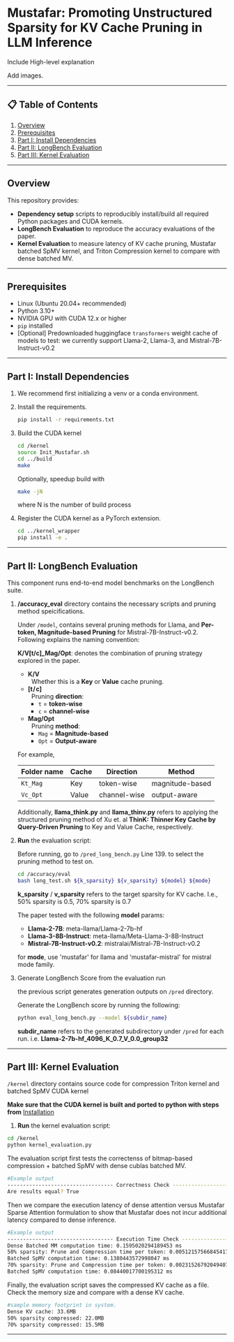 # Mustafar: Promoting Unstructured Sparsity for KV Cache Pruning in LLM Inference

Include High-level explanation 

Add images. 

<!-- 
![MUSTAFAR Architecture](images/mustafar_diagram.png)
-->

---

## 📋 Table of Contents

1. [Overview](#overview)  
2. [Prerequisites](#prerequisites)  
3. [Part I: Install Dependencies](#part-i-install-dependencies)  
4. [Part II: LongBench Evaluation](#part-ii-longbench-evaluation)  
5. [Part III: Kernel Evaluation](#part-iii-kernel-evaluation)  

---

## Overview

This repository provides:

- **Dependency setup** scripts to reproducibly install/build all required Python packages and CUDA kernels.  
- **LongBench Evaluation** to reproduce the accuracy evaluations of the paper.  
- **Kernel Evaluation** to measure latency of KV cache pruning, Mustafar batched SpMV kernel, and Triton Compression kernel to compare with dense batched MV.  

---

## Prerequisites
- Linux (Ubuntu 20.04+ recommended)  
- Python 3.10+  
- NVIDIA GPU with CUDA 12.x or higher  
- `pip` installed  
- [Optional] Predownloaded huggingface `transformers` weight cache of models to test: we currently support Llama-2, Llama-3, and Mistral-7B-Instruct-v0.2

---

## Part I: Install Dependencies


1. We recommend first initializing a venv or a conda environment. 


2. Install the requirements. 

   ```bash
   pip install -r requirements.txt 
   ```

3. Build the CUDA kernel

   ```bash
   cd /kernel
   source Init_Mustafar.sh  
   cd ../build  
   make 
   ```
   Optionally, speedup build with 
   ```bash 
   make -jN
   ```
   where N is the number of build process 

4. Register the CUDA kernel as a PyTorch extension.

   ```bash
   cd ../kernel_wrapper
   pip install -e . 
   ```

---

## Part II: LongBench Evaluation

This component runs end-to-end model benchmarks on the LongBench suite.

1. **/accuracy_eval** directory contains the necessary scripts and pruning method speicifications. 

    Under `/model`, contains several pruning methods for Llama, and **Per-token, Magnitude-based Pruning** for Mistral-7B-Instruct-v0.2.  
    Following explains the naming convention: 
    
    **K/V[t/c]_Mag/Opt**: denotes the combination of pruning strategy explored in the paper. 


    - **K/V**  
    &nbsp;&nbsp;Whether this is a **Key** or **Value** cache pruning.  
    - **[t / c]**  
    &nbsp;&nbsp;Pruning **direction**:  
        - `t` = **token-wise**  
        - `c` = **channel-wise**  
    - **Mag/Opt**  
    &nbsp;&nbsp;Pruning **method**:  
        - `Mag` = **Magnitude-based**  
        - `Opt` = **Output-aware**  


    For example, 

    | Folder name  | Cache | Direction   | Method            |
    |--------------|-------|-------------|-------------------|
    | `Kt_Mag`    | Key   | token-wise  | magnitude-based   |
    | `Vc_Opt`    | Value | channel-wise| output-aware      |

    Additionally, **llama_think.py** and **llama_thinv.py** refers to applying the structured pruning method of Xu et. al **ThinK: Thinner Key Cache by Query-Driven Pruning** to Key and Value Cache, respectively. 


2. **Run** the evaluation script:

    Before running, go to `/pred_long_bench.py` Line 139. to select the pruning method to test on. 

   ```bash
   cd /accuracy/eval
   bash long_test.sh ${k_sparsity} ${v_sparsity} ${model} ${mode}
   ```
    **k_sparsity** / **v_sparsity** refers to the target sparsity for KV cache. I.e., 50% sparsity is 0.5, 70% sparsity is 0.7

    The paper tested with the following **model** params:  
    - **Llama-2-7B**: meta-llama/Llama-2-7b-hf
    - **Llama-3-8B-Instruct**: meta-llama/Meta-Llama-3-8B-Instruct 
    - **Mistral-7B-Instruct-v0.2**: mistralai/Mistral-7B-Instruct-v0.2

    for **mode**, use 'mustafar' for llama and 'mustafar-mistral' for mistral mode family. 


3. Generate LongBench Score from the evaluation run
    
    the previous script generates generation outputs on `/pred` directory. 
    
    Generate the LongBench score by running the following:

   ```bash
   python eval_long_bench.py --model ${subdir_name}
   ```
    **subdir_name** refers to the generated subdirectory under `/pred` for each run. i.e. **Llama-2-7b-hf_4096_K_0.7_V_0.0_group32** 
---

## Part III: Kernel Evaluation

`/kernel` directory contains source code for compression Triton kernel and batched SpMV CUDA kernel

**Make sure that the CUDA kernel is built and ported to python with steps from** [Installation](#part-i-install-dependencies)  

1. **Run** the kernel evaluation script:

```bash
cd /kernel 
python kernel_evaluation.py
```

The evaluation script first tests the correctenss of bitmap-based compression + batched SpMV with dense cublas batched MV. 

```bash
#Example output
---------------------------------- Correctness Check --------------------------------
Are results equal? True
```

Then we compare the execution latency of dense attention versus Mustafar Sparse Attention formulation to show that Mustafar does not incur additional latency compared to dense inference. 

```bash
#Example output
---------------------------------- Execution Time Check --------------------------------
Dense Batched MM computation time: 0.1595020294189453 ms
50% sparsity: Prune and Compression time per token: 0.00512157566845417 ms
Batched SpMV computation time: 0.1380443572998047 ms
70% sparsity: Prune and Compression time per token: 0.0023152679204940796 ms
Batched SpMV computation time: 0.08440017700195312 ms

```

Finally, the evaluation script saves the compressed KV cache as a file. Check the memory size and compare with a dense KV cache. 

```bash
#sample memory footprint in system. 
Dense KV cache: 33.6MB 
50% sparsity compressed: 22.0MB
70% sparsity compressed: 15.5MB
```

---

